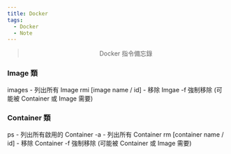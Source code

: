 ```yaml
---
title: Docker
tags: 
  - Docker
  - Note
---
```


> <center>Docker 指令備忘錄</center>

### Image 類
images - 列出所有 Image
rmi [image name / id] - 移除 Imgae
  -f 強制移除 (可能被 Container 或 Image 需要)

### Container 類
ps - 列出所有啟用的 Container
  -a - 列出所有 Container
rm [container name / id] - 移除 Container
  -f 強制移除 (可能被 Container 或 Image 需要)